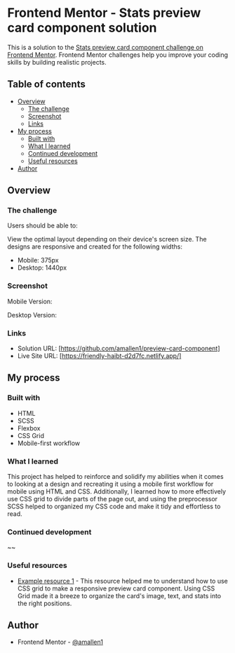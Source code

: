 # Frontend Mentor - Stats preview card component solution

This is a solution to the [Stats preview card component challenge on Frontend Mentor](https://www.frontendmentor.io/challenges/stats-preview-card-component-8JqbgoU62). Frontend Mentor challenges help you improve your coding skills by building realistic projects. 

## Table of contents

- [Overview](#overview)
  - [The challenge](#the-challenge)
  - [Screenshot](#screenshot)
  - [Links](#links)
- [My process](#my-process)
  - [Built with](#built-with)
  - [What I learned](#what-i-learned)
  - [Continued development](#continued-development)
  - [Useful resources](#useful-resources)
- [Author](#author)


## Overview

### The challenge

Users should be able to: 

View the optimal layout depending on their device's screen size. The designs are responsive and created for the following widths:
- Mobile: 375px
- Desktop: 1440px

### Screenshot

Mobile Version:


Desktop Version:



### Links

- Solution URL: [https://github.com/amallen1/preview-card-component]
- Live Site URL: [https://friendly-haibt-d2d7fc.netlify.app/]

## My process

### Built with

- HTML
- SCSS 
- Flexbox
- CSS Grid
- Mobile-first workflow

### What I learned

This project has helped to reinforce and solidify my abilities when it comes to looking at a design and recreating it using a mobile first workflow for mobile using HTML and CSS. Additionally, I learned how to more effectively use CSS grid to divide parts of the page out, and using the preprocessor SCSS helped to organized my CSS code and make it tidy and effortless to read.

### Continued development

~~

### Useful resources

- [Example resource 1](https://www.youtube.com/watch?v=68O6eOGAGqA) - This resource helped me to understand how to use CSS grid to make a responsive preview card component. Using CSS Grid made it a breeze to organize the card's image, text, and stats into the right positions.

## Author
- Frontend Mentor - [@amallen1](https://www.frontendmentor.io/profile/amallen1)

